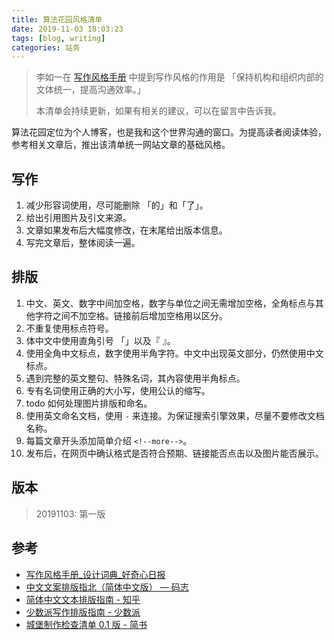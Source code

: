 ```yaml
---
title: 算法花园风格清单
date: 2019-11-03 18:03:23
tags: [blog, writing]
categories: 站务
---
```



> 李如一在 [写作风格手册](https://www.qdaily.com/articles/1397.html) 中提到写作风格的作用是 「保持机构和组织内部的文体统一，提高沟通效率。」
> 
> 本清单会持续更新，如果有相关的建议，可以在留言中告诉我。

算法花园定位为个人博客，也是我和这个世界沟通的窗口。为提高读者阅读体验，参考相关文章后，推出该清单统一网站文章的基础风格。

## 写作

1. 减少形容词使用，尽可能删除 「的」和「了」。
2. 给出引用图片及引文来源。
3. 文章如果发布后大幅度修改，在末尾给出版本信息。
4. 写完文章后，整体阅读一遍。

## 排版

1. 中文、英文、数字中间加空格，数字与单位之间无需增加空格，全角标点与其他字符之间不加空格。链接前后增加空格用以区分。
2. 不重复使用标点符号。
3. 体中文中使用直角引号 「」以及『 』。
4. 使用全角中文标点，数字使用半角字符。中文中出现英文部分，仍然使用中文标点。
5. 遇到完整的英文整句、特殊名词，其內容使用半角标点。
6. 专有名词使用正确的大小写，使用公认的缩写。
7. todo 如何处理图片排版和命名。
8. 使用英文命名文档，使用 `-` 来连接。为保证搜索引擎效果，尽量不要修改文档名称。
9. 每篇文章开头添加简单介绍 `<!--more-->`。
10. 发布后，在网页中确认格式是否符合预期、链接能否点击以及图片能否展示。

## 版本

> 20191103: 第一版

## 参考

- [写作风格手册_设计词典_好奇心日报](https://www.qdaily.com/articles/1397.html)
- [中文文案排版指北（简体中文版） — 码志](https://mazhuang.org/wiki/chinese-copywriting-guidelines/)
- [简体中文文本排版指南 - 知乎](https://zhuanlan.zhihu.com/p/49729668)
- [少数派写作排版指南 - 少数派](https://sspai.com/post/37815)
- [城堡制作检查清单 0.1 版 - 简书](https://www.jianshu.com/p/8ffc3e0d11e2)